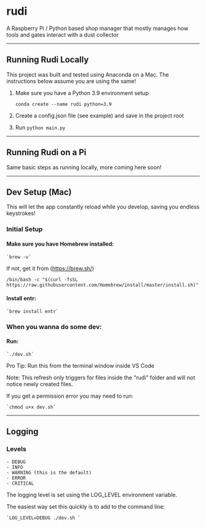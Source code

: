# rudi
A Raspberry Pi / Python based shop manager that mostly manages how tools and gates interact with a dust collector

---

## Running Rudi Locally

This project was built and tested using Anaconda on a Mac. The instructions below assume you are using the same!

1. Make sure you have a Python 3.9 environment setup

    `conda create --name rudi python=3.9`

2. Create a config.json file (see example) and save in the project root

3. Run `python main.py`

---

## Running Rudi on a Pi

Same basic steps as running locally, more coming here soon!

---

## Dev Setup (Mac)

This will let the app constantly reload while you develop, saving you endless keystrokes!

### Initial Setup

#### Make sure you have Homebrew installed:

    `brew -v`

If not, get it from (https://brew.sh/)

    /bin/bash -c "$(curl -fsSL https://raw.githubusercontent.com/Homebrew/install/master/install.sh)"

#### Install entr:

    `brew install entr`

### When you wanna do some dev:

#### Run:
    `./dev.sh`

Pro Tip: Run this from the terminal window inside VS Code

Note: This refresh only triggers for files inside the "rudi" folder and will not notice newly created files.

If you get a permission error you may need to run:

    `chmod u+x dev.sh`

---

## Logging

### Levels

    - DEBUG
    - INFO
    - WARNING (this is the default)
    - ERROR
    - CRITICAL

The logging level is set using the LOG_LEVEL environment variable.

The easiest way set this quickly is to add to the command line:

    `LOG_LEVEL=DEBUG ./dev.sh `
